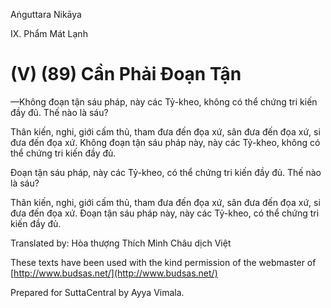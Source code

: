  

Aṅguttara Nikāya

IX. Phẩm Mát Lạnh

# (V) (89) Cần Phải Ðoạn Tận

—Không đoạn tận sáu pháp, này các Tỷ-kheo, không có thể chứng tri kiến đầy đủ. Thế nào là sáu?

Thân kiến, nghi, giới cấm thủ, tham đưa đến đọa xứ, sân đưa đến đọa xứ, si đưa đến đọa xứ. Không đoạn tận sáu pháp này, này các Tỷ-kheo, không có thể chứng tri kiến đầy đủ.

Ðoạn tận sáu pháp, này các Tỷ-kheo, có thể chứng tri kiến đầy đủ. Thế nào là sáu?

Thân kiến, nghi, giới cấm thủ, tham đưa đến đọa xứ, sân đưa đến đọa xứ, si đưa đến đọa xứ. Ðoạn tận sáu pháp này, này các Tỷ-kheo, có thể chứng tri kiến đầy đủ.

Translated by: Hòa thượng Thích Minh Châu dịch Việt

These texts have been used with the kind permission of the webmaster of [http://www.budsas.net/](http://www.budsas.net/)

Prepared for SuttaCentral by Ayya Vimala.